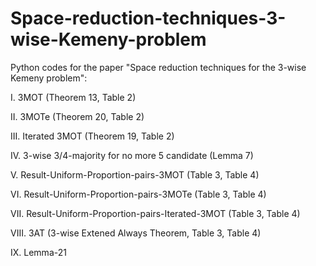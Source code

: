 # Space-reduction-techniques-3-wise-Kemeny-problem
Python codes for the paper "Space reduction techniques for the 3-wise Kemeny problem": 

I. 3MOT (Theorem 13, Table 2)

II. 3MOTe (Theorem 20, Table 2)

III. Iterated 3MOT (Theorem 19, Table 2) 

IV. 3-wise 3/4-majority for no more 5 candidate (Lemma 7)

V. Result-Uniform-Proportion-pairs-3MOT (Table 3, Table 4)

VI. Result-Uniform-Proportion-pairs-3MOTe (Table 3, Table 4)

VII. Result-Uniform-Proportion-pairs-Iterated-3MOT (Table 3, Table 4)

VIII. 3AT (3-wise Extened Always Theorem, Table 3, Table 4)

IX. Lemma-21  
